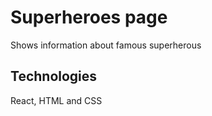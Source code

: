 # Superheroes page

Shows information about famous superherous

## Technologies

React, HTML and CSS
